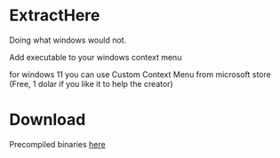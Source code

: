 # ExtractHere
Doing what windows would not.

Add executable to your windows context menu

for windows 11 you can use Custom Context Menu from microsoft store (Free, 1 dolar if you like it to help the creator)

# Download

Precompiled binaries [here](https://github.com/Odizinne/ExtractHere/raw/main/build/extract_here.zip)
